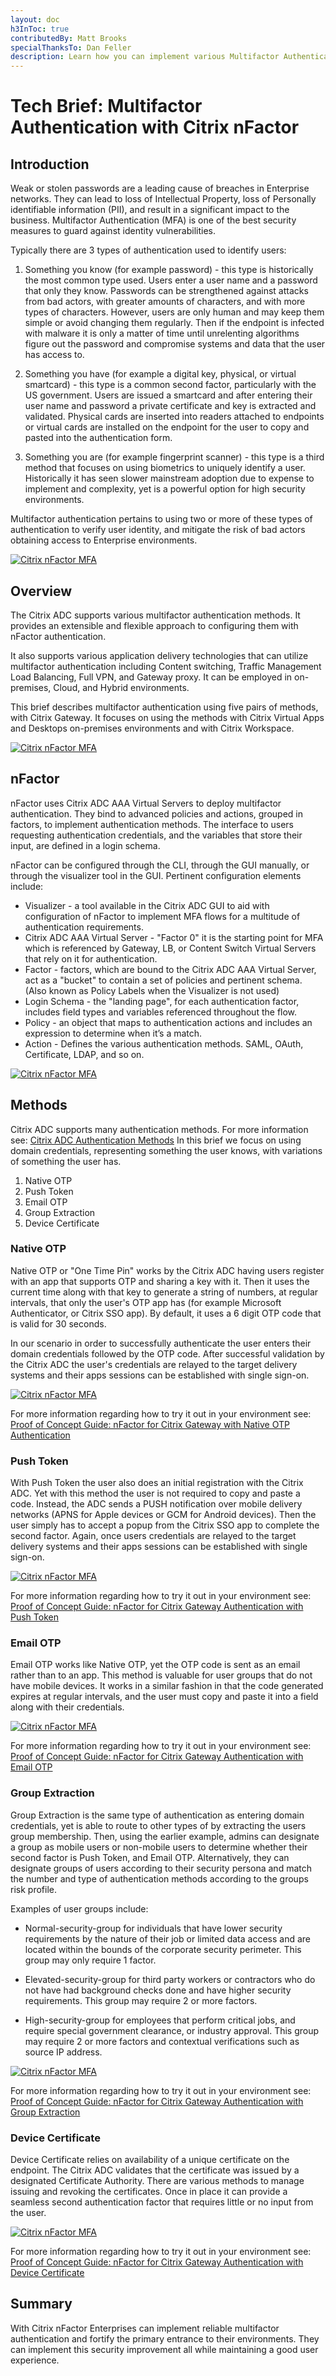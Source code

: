 ```yaml
---
layout: doc
h3InToc: true
contributedBy: Matt Brooks
specialThanksTo: Dan Feller
description: Learn how you can implement various Multifactor Authentication methods with Citrix ADC nFactor Authentication.
---
```

# Tech Brief: Multifactor Authentication with Citrix nFactor

## Introduction

Weak or stolen passwords are a leading cause of breaches in Enterprise networks. They can lead to loss of Intellectual Property, loss of Personally identifiable information (PII), and result in a significant impact to the business. Multifactor Authentication (MFA) is one of the best security measures to guard against identity vulnerabilities.

Typically there are 3 types of authentication used to identify users:

1)  Something you know (for example password) - this type is historically the most common type used. Users enter a user name and a password that only they know. Passwords can be strengthened against attacks from bad actors, with greater amounts of characters, and with more types of characters. However, users are only human and may keep them simple or avoid changing them regularly. Then if the endpoint is infected with malware it is only a matter of time until unrelenting algorithms figure out the password and compromise systems and data that the user has access to.

2)  Something you have (for example a digital key, physical, or virtual smartcard) - this type is a common second factor, particularly with the US government. Users are issued a smartcard and after entering their user name and password a private certificate and key is extracted and validated. Physical cards are inserted into readers attached to endpoints or virtual cards are installed on the endpoint for the user to copy and pasted into the authentication form.

3)  Something you are (for example fingerprint scanner) - this type is a third method that focuses on using biometrics to uniquely identify a user. Historically it has seen slower mainstream adoption due to expense to implement and complexity, yet is a powerful option for high security environments.

Multifactor authentication pertains to using two or more of these types of authentication to verify user identity, and mitigate the risk of bad actors obtaining access to Enterprise environments.

[![Citrix nFactor MFA](/en-us/tech-zone/learn/media/tech-briefs_citrix-nfactor-mfa_intro.png)](/en-us/tech-zone/learn/media/tech-briefs_citrix-nfactor-mfa_intro.png)

## Overview

The Citrix ADC supports various multifactor authentication methods. It provides an extensible and flexible approach to configuring them with nFactor authentication.

It also supports various application delivery technologies that can utilize multifactor authentication including Content switching, Traffic Management Load Balancing, Full VPN, and Gateway proxy. It can be employed in on-premises, Cloud, and Hybrid environments.

This brief describes multifactor authentication using five pairs of methods, with Citrix Gateway. It focuses on using the methods with Citrix Virtual Apps and Desktops on-premises environments and with Citrix Workspace.

[![Citrix nFactor MFA](/en-us/tech-zone/learn/media/tech-briefs_citrix-nfactor-mfa_overview.png)](/en-us/tech-zone/learn/media/tech-briefs_citrix-nfactor-mfa_overview.png)

## nFactor

nFactor uses Citrix ADC AAA Virtual Servers to deploy multifactor authentication. They bind to advanced policies and actions, grouped in factors, to implement authentication methods. The interface to users requesting authentication credentials, and the variables that store their input, are defined in a login schema.

nFactor can be configured through the CLI, through the GUI manually, or through the visualizer tool in the GUI. Pertinent configuration elements include:

*  Visualizer - a tool available in the Citrix ADC GUI to aid with configuration of nFactor to implement MFA flows for a multitude of authentication requirements.
*  Citrix ADC AAA Virtual Server - "Factor 0" it is the starting point for MFA which is referenced by Gateway, LB, or Content Switch Virtual Servers that rely on it for authentication.
*  Factor - factors, which are bound to the Citrix ADC AAA Virtual Server, act as a "bucket" to contain a set of policies and pertinent schema. (Also known as Policy Labels when the Visualizer is not used)
*  Login Schema - the "landing page", for each authentication factor, includes field types and variables referenced throughout the flow.
*  Policy - an object that maps to authentication actions and includes an expression to determine when it’s a match.
*  Action - Defines the various authentication methods. SAML, OAuth, Certificate, LDAP, and so on.

[![Citrix nFactor MFA](/en-us/tech-zone/learn/media/tech-briefs_citrix-nfactor-mfa_nfactor.png)](/en-us/tech-zone/learn/media/tech-briefs_citrix-nfactor-mfa_nfactor.png)

## Methods

Citrix ADC supports many authentication methods. For more information see: [Citrix ADC Authentication Methods](/en-us/citrix-adc/current-release/aaa-tm/authentication-methods.html) In this brief we focus on using domain credentials, representing something the user knows, with variations of something the user has.

1)  Native OTP
2)  Push Token
3)  Email OTP
4)  Group Extraction
5)  Device Certificate

### Native OTP

Native OTP or "One Time Pin" works by the Citrix ADC having users register with an app that supports OTP and sharing a key with it. Then it uses the current time along with that key to generate a string of numbers, at regular intervals, that only the user's OTP app has (for example Microsoft Authenticator, or Citrix SSO app). By default, it uses a 6 digit OTP code that is valid for 30 seconds.

In our scenario in order to successfully authenticate the user enters their domain credentials followed by the OTP code. After successful validation by the Citrix ADC the user's credentials are relayed to the target delivery systems and their apps sessions can be established with single sign-on.

[![Citrix nFactor MFA](/en-us/tech-zone/learn/media/tech-briefs_citrix-nfactor-mfa_nativeotp.png)](/en-us/tech-zone/learn/media/tech-briefs_citrix-nfactor-mfa_nativeotp.png)

For more information regarding how to try it out in your environment see: [Proof of Concept Guide: nFactor for Citrix Gateway with Native OTP Authentication](/en-us/tech-zone/learn/poc-guides/nfactor-citrix-gateway-native-otp.html)

### Push Token

With Push Token the user also does an initial registration with the Citrix ADC. Yet with this method the user is not required to copy and paste a code. Instead, the ADC sends a PUSH notification over mobile delivery networks (APNS for Apple devices or GCM for Android devices). Then the user simply has to accept a popup from the Citrix SSO app to complete the second factor. Again, once users credentials are relayed to the target delivery systems and their apps sessions can be established with single sign-on.

[![Citrix nFactor MFA](/en-us/tech-zone/learn/media/tech-briefs_citrix-nfactor-mfa_pushtoken.png)](/en-us/tech-zone/learn/media/tech-briefs_citrix-nfactor-mfa_pushtoken.png)

For more information regarding how to try it out in your environment see: [Proof of Concept Guide: nFactor for Citrix Gateway Authentication with Push Token](/en-us/tech-zone/learn/poc-guides/nfactor-citrix-gateway-push-token.html)

### Email OTP

Email OTP works like Native OTP, yet the OTP code is sent as an email rather than to an app. This method is valuable for user groups that do not have mobile devices. It works in a similar fashion in that the code generated expires at regular intervals, and the user must copy and paste it into a field along with their credentials.

[![Citrix nFactor MFA](/en-us/tech-zone/learn/media/tech-briefs_citrix-nfactor-mfa_emailotp.png)](/en-us/tech-zone/learn/media/tech-briefs_citrix-nfactor-mfa_emailotp.png)

For more information regarding how to try it out in your environment see: [Proof of Concept Guide: nFactor for Citrix Gateway Authentication with Email OTP](/en-us/tech-zone/learn/poc-guides/nfactor-citrix-gateway-email-otp.html)

### Group Extraction

Group Extraction is the same type of authentication as entering domain credentials, yet is able to route to other types of by extracting the users group membership. Then, using the earlier example, admins can designate a group as mobile users or non-mobile users to determine whether their second factor is Push Token, and Email OTP. Alternatively, they can designate groups of users according to their security persona and match the number and type of authentication methods according to the groups risk profile.

Examples of user groups include:

*  Normal-security-group for individuals that have lower security requirements by the nature of their job or limited data access and are located within the bounds of the corporate security perimeter. This group may only require 1 factor.

*  Elevated-security-group for third party workers or contractors who do not have had background checks done and have higher security requirements. This group may require 2 or more factors.

*  High-security-group for employees that perform critical jobs, and require special government clearance, or industry approval. This group may require 2 or more factors and contextual verifications such as source IP address.

[![Citrix nFactor MFA](/en-us/tech-zone/learn/media/tech-briefs_citrix-nfactor-mfa_groupextraction.png)](/en-us/tech-zone/learn/media/tech-briefs_citrix-nfactor-mfa_groupextraction.png)

For more information regarding how to try it out in your environment see: [Proof of Concept Guide: nFactor for Citrix Gateway Authentication with Group Extraction](/en-us/tech-zone/learn/poc-guides/nfactor-citrix-gateway-group-extraction.html)

### Device Certificate

Device Certificate relies on availability of a unique certificate on the endpoint. The Citrix ADC validates that the certificate was issued by a designated Certificate Authority. There are various methods to manage issuing and revoking the certificates. Once in place it can provide a seamless second authentication factor that requires little or no input from the user.

[![Citrix nFactor MFA](/en-us/tech-zone/learn/media/tech-briefs_citrix-nfactor-mfa_devicecertificate.png)](/en-us/tech-zone/learn/media/tech-briefs_citrix-nfactor-mfa_devicecertificate.png)

For more information regarding how to try it out in your environment see: [Proof of Concept Guide: nFactor for Citrix Gateway Authentication with Device Certificate](/en-us/tech-zone/learn/poc-guides/nfactor-citrix-gateway-device-certificate.html)

## Summary

With Citrix nFactor Enterprises can implement reliable multifactor authentication and fortify the primary entrance to their environments. They can implement this security improvement all while maintaining a good user experience.
